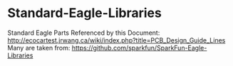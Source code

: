 # Standard-Eagle-Libraries
Standard Eagle Parts Referenced by this Document: http://ecocartest.jrwang.ca/wiki/index.php?title=PCB_Design_Guide_Lines
Many are taken from: https://github.com/sparkfun/SparkFun-Eagle-Libraries
